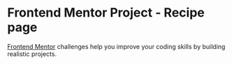 # Frontend Mentor Project - Recipe page

[Frontend Mentor](https://www.frontendmentor.io) challenges help you improve your coding skills by building realistic projects.

